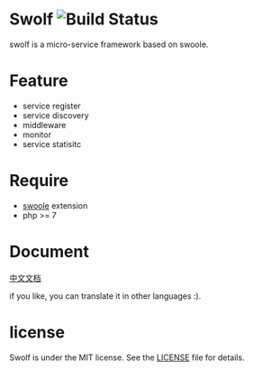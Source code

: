 # Swolf   ![Build Status](https://travis-ci.org/php-swolf/Swolf.svg?branch=v0.4)

swolf is a micro-service framework based on swoole.


# Feature
- service register
- service discovery
- middleware
- monitor
- service statisitc

# Require
- [swoole](https://github.com/swoole/swoole-src) extension
- php >= 7


# Document
[中文文档](https://docs.swolf.org)

if you like, you can translate it in other languages :).


# license
Swolf is under the MIT license. See the [LICENSE](https://github.com/php-swolf/Swolf/blob/master/LICENSE) file for details.

